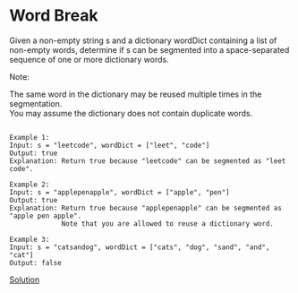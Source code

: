 # Word Break


Given a non-empty string s and a dictionary wordDict containing a list of non-empty words, determine if s can be segmented into a space-separated sequence of one or more dictionary words.  

Note:  

The same word in the dictionary may be reused multiple times in the segmentation.  
You may assume the dictionary does not contain duplicate words.  
``` 

Example 1:
Input: s = "leetcode", wordDict = ["leet", "code"]
Output: true
Explanation: Return true because "leetcode" can be segmented as "leet code".

Example 2:
Input: s = "applepenapple", wordDict = ["apple", "pen"]
Output: true
Explanation: Return true because "applepenapple" can be segmented as "apple pen apple".
             Note that you are allowed to reuse a dictionary word.

Example 3:
Input: s = "catsandog", wordDict = ["cats", "dog", "sand", "and", "cat"]
Output: false
```

[Solution](./src/Main.java)